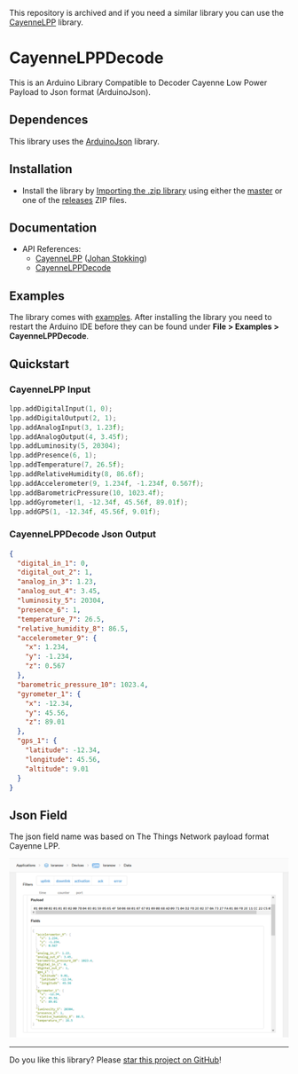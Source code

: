 This repository is archived and if you need a similar library you can use the [CayenneLPP](https://github.com/ElectronicCats/CayenneLPP) library.

# CayenneLPPDecode

This is an Arduino Library Compatible to Decoder Cayenne Low Power Payload to Json format (ArduinoJson).

## Dependences

This library uses the [ArduinoJson](https://github.com/bblanchon/ArduinoJson) library.

## Installation

* Install the library by [Importing the .zip library](https://www.arduino.cc/en/Guide/Libraries#toc4) using either the [master](https://github.com/ricaun/CayenneLPPDecode/archive/master.zip) or one of the [releases](https://github.com/ricaun/CayenneLPPDecode/releases) ZIP files.

## Documentation

* API References:
    * [CayenneLPP](docs/CayenneLPP.md) ([Johan Stokking](https://github.com/TheThingsNetwork/arduino-device-lib))
    * [CayenneLPPDecode](docs/CayenneLPPDecode.md)

## Examples

The library comes with [examples](examples). After installing the library you need to restart the Arduino IDE before they can be found under **File > Examples > CayenneLPPDecode**.

## Quickstart

### CayenneLPP Input

```c++
lpp.addDigitalInput(1, 0);
lpp.addDigitalOutput(2, 1);
lpp.addAnalogInput(3, 1.23f);
lpp.addAnalogOutput(4, 3.45f);
lpp.addLuminosity(5, 20304);
lpp.addPresence(6, 1);
lpp.addTemperature(7, 26.5f);
lpp.addRelativeHumidity(8, 86.6f);
lpp.addAccelerometer(9, 1.234f, -1.234f, 0.567f);
lpp.addBarometricPressure(10, 1023.4f);
lpp.addGyrometer(1, -12.34f, 45.56f, 89.01f);
lpp.addGPS(1, -12.34f, 45.56f, 9.01f);
```

### CayenneLPPDecode Json Output

```json
{
  "digital_in_1": 0,
  "digital_out_2": 1,
  "analog_in_3": 1.23,
  "analog_out_4": 3.45,
  "luminosity_5": 20304,
  "presence_6": 1,
  "temperature_7": 26.5,
  "relative_humidity_8": 86.5,
  "accelerometer_9": {
    "x": 1.234,
    "y": -1.234,
    "z": 0.567
  },
  "barometric_pressure_10": 1023.4,
  "gyrometer_1": {
    "x": -12.34,
    "y": 45.56,
    "z": 89.01
  },
  "gps_1": {
    "latitude": -12.34,
    "longitude": 45.56,
    "altitude": 9.01
  }
}
```

## Json Field

The json field name was based on The Things Network payload format Cayenne LPP.

<img src="imgs/ttn_fields.png" alt="ttn_fields">

---

Do you like this library? Please [star this project on GitHub](https://github.com/ricaun/CayenneLPPDecode/stargazers)!

